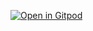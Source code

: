 [![Open in Gitpod](https://gitpod.io/button/open-in-gitpod.svg)](https://gitpod.io/#https://github.com/sejal27/ui-extensions-react-examples)
